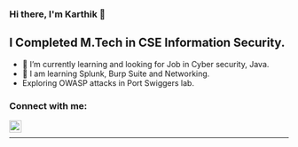 ### Hi there, I'm Karthik 👋


## I Completed M.Tech in CSE Information Security.

- 🌱 I’m currently learning and looking for Job in Cyber security, Java.
- 👀 I am learning Splunk, Burp Suite and Networking. 
-    Exploring OWASP attacks in Port Swiggers lab. 

### Connect with me:

[<img align="left" alt="in/karthik-deivasigamani-971982173/ | LinkedIn" width="22px" src="https://cdn.jsdelivr.net/npm/simple-icons@v3/icons/linkedin.svg" />][linkedin]

<br />

---

[linkedin]: https://www.linkedin.com/in/karthik-deivasigamani-971982173/
